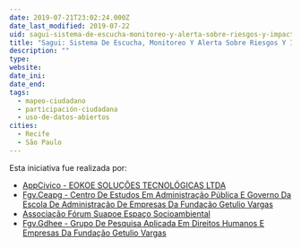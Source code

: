 ```yaml
---
date: 2019-07-21T23:02:24.000Z
date_last_modified: 2019-07-22
uid: sagui-sistema-de-escucha-monitoreo-y-alerta-sobre-riesgos-y-impactos-de-grandes-emprendimientos-en-los-derechos-de-las-comunidades-locales
title: "Sagui: Sistema De Escucha, Monitoreo Y Alerta Sobre Riesgos Y Impactos De Grandes Emprendimientos En Los Derechos De Las Comunidades Locales"
description: ""
type: 
website: 
date_ini: 
date_end: 
tags:
  - mapeo-ciudadano
  - participación-ciudadana
  - uso-de-datos-abiertos
cities: 
  - Recife
  - São Paulo
---
```


Esta iniciativa fue realizada por:

- [AppCivico - EOKOE SOLUÇÕES TECNOLÓGICAS LTDA](/organizaciones/appcivico-eokoe-solucoes-tecnologicas)
- [Fgv.Ceapg - Centro De Estudos Em Administração Pública E Governo Da Escola De Administração De Empresas Da Fundação Getulio Vargas](/organizaciones/fgv-ceapg-centro-de-estudos-em-administracão-publica-e-governo-da-escola-de-administracão-de-empresas-da-fundacão-getulio-vargas)
- [Associação Fórum Suapoe Espaço Socioambiental](/organizaciones/associacão-forum-suapoe-espaco-socioambiental)
- [Fgv.Gdhee - Grupo De Pesquisa Aplicada Em Direitos Humanos E Empresas Da Fundação Getulio Vargas](/organizaciones/fgv-gdhee-grupo-de-pesquisa-aplicada-em-direitos-humanos-e-empresas-da-fundacão-getulio-vargas)
